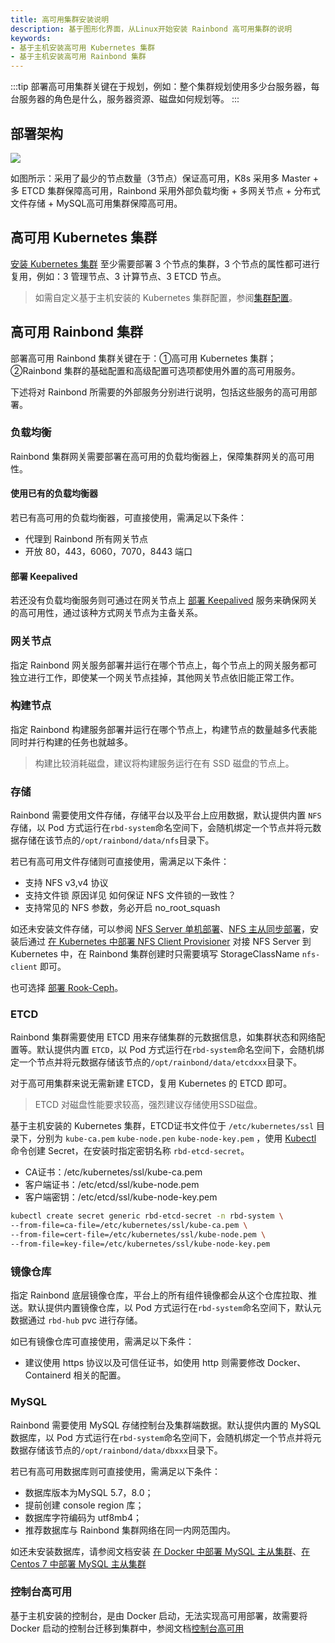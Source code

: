 ```yaml
---
title: 高可用集群安装说明
description: 基于图形化界面，从Linux开始安装 Rainbond 高可用集群的说明
keywords:
- 基于主机安装高可用 Kubernetes 集群
- 基于主机安装高可用 Rainbond 集群
---
```


:::tip
部署高可用集群关键在于规划，例如：整个集群规划使用多少台服务器，每台服务器的角色是什么，服务器资源、磁盘如何规划等。
:::

## 部署架构

![](https://static.goodrain.com/docs/5.17.0/high-availability.png)

如图所示：采用了最少的节点数量（3节点）保证高可用，K8s 采用多 Master + 多 ETCD 集群保障高可用，Rainbond 采用外部负载均衡 + 多网关节点 + 分布式文件存储 + MySQL高可用集群保障高可用。

## 高可用 Kubernetes 集群

[安装 Kubernetes 集群](../install-with-ui/#从主机开始安装-kubernetes-集群) 至少需要部署 3 个节点的集群，3 个节点的属性都可进行复用，例如：3 管理节点、3 计算节点、3 ETCD 节点。

> 如需自定义基于主机安装的 Kubernetes 集群配置，参阅[集群配置](./rke-config)。

## 高可用 Rainbond 集群

部署高可用 Rainbond 集群关键在于：①高可用 Kubernetes 集群；②Rainbond 集群的基础配置和高级配置可选项都使用外置的高可用服务。

下述将对 Rainbond 所需要的外部服务分别进行说明，包括这些服务的高可用部署。

### 负载均衡

Rainbond 集群网关需要部署在高可用的负载均衡器上，保障集群网关的高可用性。

#### 使用已有的负载均衡器

若已有高可用的负载均衡器，可直接使用，需满足以下条件：
* 代理到 Rainbond 所有网关节点
* 开放 80，443，6060，7070，8443 端口

#### 部署 Keepalived

若还没有负载均衡服务则可通过在网关节点上 [部署 Keepalived](https://t.goodrain.com/d/8334-keepalived) 服务来确保网关的高可用性，通过该种方式网关节点为主备关系。

### 网关节点

指定 Rainbond 网关服务部署并运行在哪个节点上，每个节点上的网关服务都可独立进行工作，即使某一个网关节点挂掉，其他网关节点依旧能正常工作。 

### 构建节点

指定 Rainbond 构建服务部署并运行在哪个节点上，构建节点的数量越多代表能同时并行构建的任务也就越多。

> 构建比较消耗磁盘，建议将构建服务运行在有 SSD 磁盘的节点上。

### 存储

Rainbond 需要使用文件存储，存储平台以及平台上应用数据，默认提供内置 `NFS` 存储，以 Pod 方式运行在`rbd-system`命名空间下，会随机绑定一个节点并将元数据存储在该节点的`/opt/rainbond/data/nfs`目录下。

若已有高可用文件存储则可直接使用，需满足以下条件：

* 支持 NFS v3,v4 协议
* 支持文件锁 原因详见 如何保证 NFS 文件锁的一致性？
* 支持常见的 NFS 参数，务必开启 no_root_squash

如还未安装文件存储，可以参阅 [NFS Server 单机部署](https://t.goodrain.com/d/8325-linux-nfs-server)、[NFS 主从同步部署](https://t.goodrain.com/d/8323-nfs-rsyncinotify)，安装后通过 [在 Kubernetes 中部署 NFS Client Provisioner](https://t.goodrain.com/d/8326-kubernetes-nfs-client-provisioner) 对接 NFS Server 到 Kubernetes 中，在 Rainbond 集群创建时只需要填写 StorageClassName `nfs-client` 即可。

也可选择 [部署 Rook-Ceph](https://t.goodrain.com/d/8324-rook-ceph-v18)。

### ETCD

Rainbond 集群需要使用 ETCD 用来存储集群的元数据信息，如集群状态和网络配置等。默认提供内置 `ETCD`，以 Pod 方式运行在`rbd-system`命名空间下，会随机绑定一个节点并将元数据存储该节点的`/opt/rainbond/data/etcdxxx`目录下。

对于高可用集群来说无需新建 ETCD，复用 Kubernetes 的 ETCD 即可。

> ETCD 对磁盘性能要求较高，强烈建议存储使用SSD磁盘。

基于主机安装的 Kubernetes 集群，ETCD证书文件位于 `/etc/kubernetes/ssl` 目录下，分别为 `kube-ca.pem` `kube-node.pen` `kube-node-key.pem` ，使用 [Kubectl](/docs/ops-guide/tools/#kubectl-cli) 命令创建 Secret，在安装时指定密钥名称 `rbd-etcd-secret`。

- CA证书：/etc/kubernetes/ssl/kube-ca.pem
- 客户端证书：/etc/etcd/ssl/kube-node.pem
- 客户端密钥：/etc/etcd/ssl/kube-node-key.pem

```bash
kubectl create secret generic rbd-etcd-secret -n rbd-system \
--from-file=ca-file=/etc/kubernetes/ssl/kube-ca.pem \
--from-file=cert-file=/etc/kubernetes/ssl/kube-node.pem \
--from-file=key-file=/etc/kubernetes/ssl/kube-node-key.pem
```

### 镜像仓库

指定 Rainbond 底层镜像仓库，平台上的所有组件镜像都会从这个仓库拉取、推送。默认提供内置镜像仓库，以 Pod 方式运行在`rbd-system`命名空间下，默认元数据通过  `rbd-hub` pvc 进行存储。

如已有镜像仓库可直接使用，需满足以下条件：

* 建议使用 https 协议以及可信任证书，如使用 http 则需要修改 Docker、Containerd 相关的配置。

### MySQL

Rainbond 需要使用 MySQL 存储控制台及集群端数据。默认提供内置的 MySQL 数据库，以 Pod 方式运行在`rbd-system`命名空间下，会随机绑定一个节点并将元数据存储该节点的`/opt/rainbond/data/dbxxx`目录下。

若已有高可用数据库则可直接使用，需满足以下条件：

* 数据库版本为MySQL 5.7，8.0；
* 提前创建 console region 库；
* 数据库字符编码为 utf8mb4；
* 推荐数据库与 Rainbond 集群网络在同一内网范围内。

如还未安装数据库，请参阅文档安装 [在 Docker 中部署 MySQL 主从集群](https://t.goodrain.com/d/8335-docker-mysql)、[在 Centos 7 中部署 MySQL 主从集群](https://t.goodrain.com/d/8304-centos-7-mysql)

### 控制台高可用

基于主机安装的控制台，是由 Docker 启动，无法实现高可用部署，故需要将 Docker 启动的控制台迁移到集群中，参阅文档[控制台高可用](/docs/installation/install-with-ui/console-recover)

